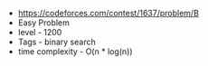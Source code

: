* https://codeforces.com/contest/1637/problem/B
* Easy Problem
* level - 1200
* Tags - binary search
* time complexity - O(n * log(n))
